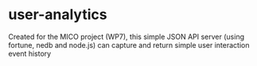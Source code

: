 # user-analytics
Created for the MICO project (WP7), this simple JSON API server (using fortune, nedb and node.js) can capture and return simple user interaction event history
